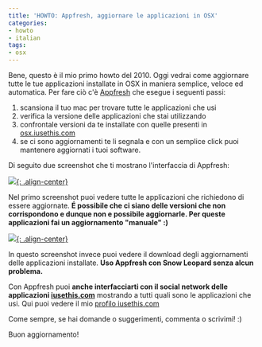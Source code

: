```yaml
---
title: 'HOWTO: Appfresh, aggiornare le applicazioni in OSX'
categories:
- howto
- italian
tags:
- osx
---
```

Bene, questo è il mio primo howto del 2010. Oggi vedrai come aggiornare tutte
le tue applicazioni installate in OSX in maniera semplice, veloce ed
automatica. Per fare ciò c'è [Appfresh](http://metaquark.de/appfresh/) che
esegue i seguenti passi:

  1. scansiona il tuo mac per trovare tutte le applicazioni che usi
  2. verifica la versione delle applicazioni che stai utilizzando
  3. confrontale versioni da te installate con quelle presenti in [osx.iusethis.com](http://osx.iusethis.com)
  4. se ci sono aggiornamenti te li segnala e con un semplice click puoi mantenere aggiornati i tuoi software.
  
Di seguito due screenshot che ti mostrano l'interfaccia di Appfresh:

[![]({{site.url}}/assets/images/appfresh1.png){: .align-center}]({{site.url}}/assets/images/appfresh1.png)

Nel primo screenshot puoi vedere tutte le applicazioni che richiedono di
essere aggiornate. **É possibile che ci siano delle versioni che non
corrispondono e dunque non e possibile aggiornarle. Per queste applicazioni
fai un aggiornamento "manuale" :)**

[![]({{site.url}}/assets/images/appfresh2.png){: .align-center}]({{site.url}}/assets/images/appfresh2.png)

In questo screenshot invece puoi vedere il download degli aggiornamenti delle
applicazioni installate. **Uso Appfresh con Snow Leopard senza alcun
problema.**

Con Appfresh puoi **anche interfacciarti con il social network delle
applicazioni [iusethis.com](http://osx.iusethis.com)** mostrando a tutti quali
sono le applicazioni che usi. Qui puoi vedere il mio [profilo
iusethis.com](http://osx.iusethis.com/user/diegor)

Come sempre, se hai domande o suggerimenti, commenta o scrivimi! :)

Buon aggiornamento!

